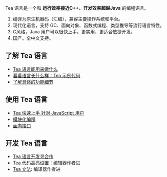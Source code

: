 Tea 语言是一个和 **运行效率接近C++、开发效率超越Java** 的编程语言。  

1. 编译为原生机器码（汇编），兼容主要操作系统和平台。
2. 现代化语言，支持 GC、面向对象、函数式编程、类型推导等流行语言特性。
3. C风格，Java 用户可以很快上手。更实用，更适合敏捷开发。
4. 国产。全中文支持。

## 了解 Tea 语言
* [Tea 语言能用来做什么](https://github.com/xuld/Tea/wiki/Tea-%E8%AF%AD%E8%A8%80%E4%BB%8B%E7%BB%8D)
* [看看语言长什么样：Tea 示例代码](https://github.com/xuld/Tea/wiki/Tea-%E7%A4%BA%E4%BE%8B%E4%BB%A3%E7%A0%81)
* [了解具体的功能细节](https://github.com/xuld/Tea/wiki/Tea-%E5%8A%9F%E8%83%BD%E7%BB%86%E8%8A%82%E4%B8%80%E8%A7%88)   

## 使用 Tea 语言
* [Tea 快速上手 针对 JavaScript 用户](https://github.com/xuld/Tea/wiki/Tea-%E5%BF%AB%E9%80%9F%E4%B8%8A%E6%89%8B---%E9%92%88%E5%AF%B9-JavaScript-%E7%94%A8%E6%88%B7)  
* [模块化编程](https://github.com/xuld/Tea/wiki/Tea-模块化编程)
* [面向接口](https://github.com/xuld/Tea/wiki/Tea-与面向接口)

## 开发 Tea 语言
* [Tea 语言开发寻合作](https://github.com/xuld/Tea/wiki/Tea-语言开发寻合作)
* [Tea 代码高亮设置](https://github.com/xuld/Tea/wiki/Tea-代码高亮设置)：编辑器作者进
* [Tea 文法](https://github.com/xuld/Tea/wiki/Tea-文法): 编译器作者进
